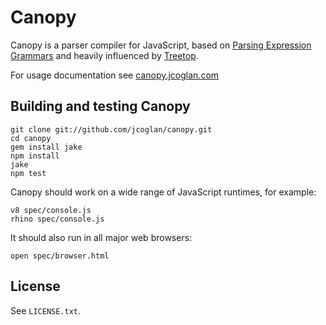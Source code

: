 # Canopy

Canopy is a parser compiler for JavaScript, based on [Parsing Expression
Grammars][1] and heavily influenced by [Treetop][2].

[1]: http://en.wikipedia.org/wiki/Parsing_expression_grammar
[2]: http://treetop.rubyforge.org/

For usage documentation see [canopy.jcoglan.com](http://canopy.jcoglan.com)


## Building and testing Canopy

    git clone git://github.com/jcoglan/canopy.git
    cd canopy
    gem install jake
    npm install
    jake
    npm test

Canopy should work on a wide range of JavaScript runtimes, for example:

    v8 spec/console.js
    rhino spec/console.js

It should also run in all major web browsers:

    open spec/browser.html


## License

See `LICENSE.txt`.

